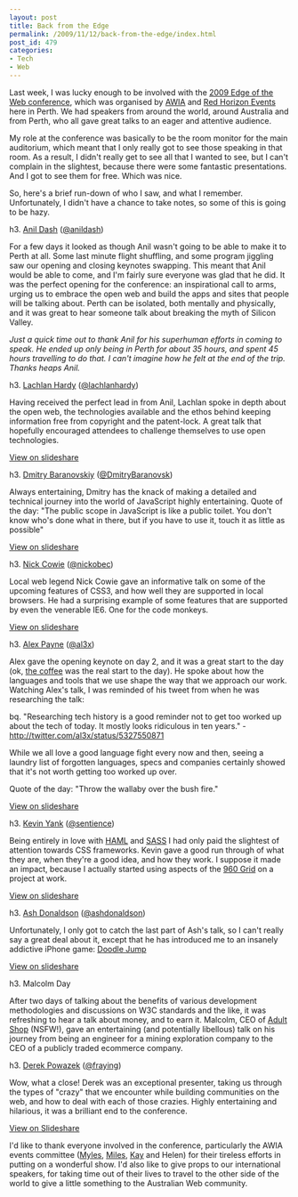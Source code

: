 ```yaml
---
layout: post
title: Back from the Edge
permalink: /2009/11/12/back-from-the-edge/index.html
post_id: 479
categories: 
- Tech
- Web
---
```


Last week, I was lucky enough to be involved with the <a href="http://www.edgeoftheweb.org.au">2009 Edge of the Web conference</a>, which was organised by <a href="http://www.webindustry.asn.au">AWIA</a> and <a href="http://www.redhorizonevents.com.au/">Red Horizon Events</a> here in Perth. We had speakers from around the world, around Australia and from Perth, who all gave great talks to an eager and attentive audience.

My role at the conference was basically to be the room monitor for the main auditorium, which meant that I only really got to see those speaking in that room. As a result, I didn't really get to see all that I wanted to see, but I can't complain in the slightest, because there were some fantastic presentations. And I got to see them for free. Which was nice.

So, here's a brief run-down of who I saw, and what I remember. Unfortunately, I didn't have a chance to take notes, so some of this is going to be hazy.

h3. <a href="http://dashes.com/anil/">Anil Dash</a> (<a href="http://twitter.com/anildash">@anildash</a>)



For a few days it looked as though Anil wasn't going to be able to make it to Perth at all. Some last minute flight shuffling, and some program jiggling saw our opening and closing keynotes swapping. This meant that Anil would be able to come, and I'm fairly sure everyone was glad that he did. It was the perfect opening for the conference: an inspirational call to arms, urging us to embrace the open web and build the apps and sites that people will be talking about. Perth can be isolated, both mentally and physically, and it was great to hear someone talk about breaking the myth of Silicon Valley.

_Just a quick time out to thank Anil for his superhuman efforts in coming to speak. He ended up only being in Perth for about 35 hours, and spent 45 hours travelling to do that. I can't imagine how he felt at the end of the trip. Thanks heaps Anil._

h3. <a href="http://lachstock.com.au/">Lachlan Hardy</a> (<a href="http://twitter.com/lachlanhardy">@lachlanhardy</a>)



Having received the perfect lead in from Anil, Lachlan spoke in depth about the open web, the technologies available and the ethos behind keeping information free from copyright and the patent-lock. A great talk that hopefully encouraged attendees to challenge themselves to use open technologies.

<a href="http://www.slideshare.net/lachlanhardy/the-open-web-2426118">View on slideshare </a>

h3. <a href="http://dmitry.baranovskiy.com/">Dmitry Baranovskiy</a> (<a href="http://twitter.com/DmitryBaranovsk">@DmitryBaranovsk</a>)



Always entertaining, Dmitry has the knack of making a detailed and technical journey into the world of JavaScript highly entertaining. Quote of the day: "The public scope in JavaScript is like a public toilet. You don't know who's done what in there, but if you have to use it, touch it as little as possible"

<a href="http://www.slideshare.net/Dmitry.Baranovskiy/your-javascript-library">View on slideshare </a>

h3. <a href="http://nickcowie.com/">Nick Cowie</a> (<a href="http://twitter.com/nickobec">@nickobec</a>)



Local web legend Nick Cowie gave an informative talk on some of the upcoming features of CSS3, and how well they are supported in local browsers. He had a surprising example of some features that are supported by even the venerable IE6. One for the code monkeys.

<a href="http://www.slideshare.net/nickobec/progressive-enhancement-with-css3">View on slideshare</a>

h3. <a href="http://al3x.net">Alex Payne</a> (<a href="http://twitter.com/al3x/">@al3x</a>)



Alex gave the opening keynote on day 2, and it was a great start to the day (ok, <a href="http://www.fivesensescoffee.com.au">the coffee</a> was the real start to the day). He spoke about how the languages and tools that we use shape the way that we approach our work. Watching Alex's talk, I was reminded of his tweet from when he was researching the talk:

bq. "Researching tech history is a good reminder not to get too worked up about the tech of today. It mostly looks ridiculous in ten years." - http://twitter.com/al3x/status/5327550871

While we all love a good language fight every now and then, seeing a laundry list of forgotten languages, specs and companies certainly showed that it's not worth getting too worked up over.

Quote of the day: "Throw the wallaby over the bush fire." 

<a href="http://www.slideshare.net/al3x/mind-the-tools">View on slideshare</a>

h3. <a href="http://www.kevinyank.com/">Kevin Yank</a> (<a href="http://twitter.com/sentience">@sentience</a>)



Being entirely in love with <a href="http://haml-lang.com">HAML</a> and <a href="http://sass-lang.com/">SASS</a> I had only paid the slightest of attention towards CSS frameworks. Kevin gave a good run through of what they are, when they're a good idea, and how they work. I suppose it made an impact, because I actually started using aspects of the <a href="http://960.gs/">960 Grid</a> on a project at work.

<a href="http://www.slideshare.net/sentience/css-frameworks-make-the-right-choice-eotw09">View on slideshare</a>

h3. <a href="http://www.ashdonaldson.com/">Ash Donaldson</a> (<a href="http://twitter.com/ashdonaldson">@ashdonaldson</a>)



Unfortunately, I only got to catch the last part of Ash's talk, so I can't really say a great deal about it, except that he has introduced me to an insanely addictive iPhone game: <a href="http://www.doodlejump.com/">Doodle Jump</a>

<a href="http://www.slideshare.net/AshDonaldson/designing-to-persuade-shaping-the-user-experience">View on slideshare</a>

h3. Malcolm Day



After two days of talking about the benefits of various development methodologies and discussions on W3C standards and the like, it was refreshing to hear a talk about money, and to earn it. Malcolm, CEO of <a href="http://www.adultshop.com.au/">Adult Shop</a> (NSFW!), gave an entertaining (and potentially libellous) talk on his journey from being an engineer for a mining exploration company to the CEO of a publicly traded ecommerce company.

h3. <a href="http://powazek.com/">Derek Powazek</a> (<a href="http://twitter.com/fraying">@fraying</a>)



Wow, what a close! Derek was an exceptional presenter, taking us through the types of "crazy" that we encounter while building communities on the web, and how to deal with each of those crazies. Highly entertaining and hilarious, it was a brilliant end to the conference.

<a href="http://www.slideshare.net/fraying/wisdom-of-community-four-kinds-of-crazy-2438361">View on Slideshare</a>

I'd like to thank everyone involved in the conference, particularly the AWIA events committee (<a href="http://myles.eftos.id.au/blog/">Myles</a>, <a href="http://milesburke.com.au/">Miles</a>, <a href="http://kay.smoljak.com/">Kay</a> and Helen) for their tireless efforts in putting on a wonderful show. I'd also like to give props to our international speakers, for taking time out of their lives to travel to the other side of the world to give a little something to the Australian Web community.
